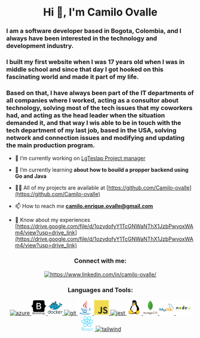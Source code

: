 <h1 align="center">Hi 👋, I'm Camilo Ovalle</h1>
<h3>I am a software developer based in Bogota, Colombia, and I always have been interested in the technology and development industry. </h3>

<h3>I built my first website when I was 17 years old when I was in middle school and since that day I got hooked on this fascinating world and made it part of my life. </h3>

<h3>Based on that, I have always been part of the IT departments of all companies where I worked, acting as a consultor about technology, solving most of the tech issues that my coworkers had, and acting as the head leader when the situation demanded it, and that way I wis able to be in touch with the tech department of my last job, based in the USA, solving network and connection issues and modifying and updating the main production program.</h3>

- 🔭 I’m currently working on [LgTeslap Project manager](https://github.com/Camilo-ovalle/LgTeslap-Frontend.git)

- 🌱 I’m currently learning **about how to bouild a propper backend using Go and Java**

- 👨‍💻 All of my projects are available at [https://github.com/Camilo-ovalle](https://github.com/Camilo-ovalle)

- 📫 How to reach me **camilo.enrique.ovalle@gmail.com**

- 📄 Know about my experiences [https://drive.google.com/file/d/1ozvdofyY1TcGNWaNThX1JzbPwvoxWAm4/view?usp=drive_link](https://drive.google.com/file/d/1ozvdofyY1TcGNWaNThX1JzbPwvoxWAm4/view?usp=drive_link)

<h3 align="center">Connect with me:</h3>
<p align="center">
<a href="https://linkedin.com/in/https://www.linkedin.com/in/camilo-ovalle/" target="blank"><img align="center" src="https://raw.githubusercontent.com/rahuldkjain/github-profile-readme-generator/master/src/images/icons/Social/linked-in-alt.svg" alt="https://www.linkedin.com/in/camilo-ovalle/" height="30" width="40" /></a>
</p>

<h3 align="center">Languages and Tools:</h3>
<p align="center"> <a href="https://azure.microsoft.com/en-in/" target="_blank" rel="noreferrer"> <img src="https://www.vectorlogo.zone/logos/microsoft_azure/microsoft_azure-icon.svg" alt="azure" width="40" height="40"/> </a> <a href="https://getbootstrap.com" target="_blank" rel="noreferrer"> <img src="https://raw.githubusercontent.com/devicons/devicon/master/icons/bootstrap/bootstrap-plain-wordmark.svg" alt="bootstrap" width="40" height="40"/> </a> <a href="https://www.docker.com/" target="_blank" rel="noreferrer"> <img src="https://raw.githubusercontent.com/devicons/devicon/master/icons/docker/docker-original-wordmark.svg" alt="docker" width="40" height="40"/> </a> <a href="https://git-scm.com/" target="_blank" rel="noreferrer"> <img src="https://www.vectorlogo.zone/logos/git-scm/git-scm-icon.svg" alt="git" width="40" height="40"/> </a> <a href="https://www.java.com" target="_blank" rel="noreferrer"> <img src="https://raw.githubusercontent.com/devicons/devicon/master/icons/java/java-original.svg" alt="java" width="40" height="40"/> </a> <a href="https://developer.mozilla.org/en-US/docs/Web/JavaScript" target="_blank" rel="noreferrer"> <img src="https://raw.githubusercontent.com/devicons/devicon/master/icons/javascript/javascript-original.svg" alt="javascript" width="40" height="40"/> </a> <a href="https://jestjs.io" target="_blank" rel="noreferrer"> <img src="https://www.vectorlogo.zone/logos/jestjsio/jestjsio-icon.svg" alt="jest" width="40" height="40"/> </a> <a href="https://www.linux.org/" target="_blank" rel="noreferrer"> <img src="https://raw.githubusercontent.com/devicons/devicon/master/icons/linux/linux-original.svg" alt="linux" width="40" height="40"/> </a> <a href="https://www.mongodb.com/" target="_blank" rel="noreferrer"> <img src="https://raw.githubusercontent.com/devicons/devicon/master/icons/mongodb/mongodb-original-wordmark.svg" alt="mongodb" width="40" height="40"/> </a> <a href="https://www.mysql.com/" target="_blank" rel="noreferrer"> <img src="https://raw.githubusercontent.com/devicons/devicon/master/icons/mysql/mysql-original-wordmark.svg" alt="mysql" width="40" height="40"/> </a> <a href="https://nodejs.org" target="_blank" rel="noreferrer"> <img src="https://raw.githubusercontent.com/devicons/devicon/master/icons/nodejs/nodejs-original-wordmark.svg" alt="nodejs" width="40" height="40"/> </a> <a href="https://reactjs.org/" target="_blank" rel="noreferrer"> <img src="https://raw.githubusercontent.com/devicons/devicon/master/icons/react/react-original-wordmark.svg" alt="react" width="40" height="40"/> </a> <a href="https://tailwindcss.com/" target="_blank" rel="noreferrer"> <img src="https://www.vectorlogo.zone/logos/tailwindcss/tailwindcss-icon.svg" alt="tailwind" width="40" height="40"/> </a> </p>
